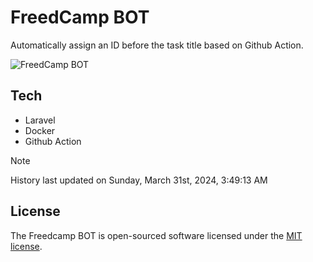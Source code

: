 # FreedCamp BOT

Automatically assign an ID before the task title based on Github Action.

![FreedCamp BOT](https://repository-images.githubusercontent.com/737932867/7d34798b-2680-471c-b089-a78a718d3d6a)

## Tech

- Laravel
- Docker
- Github Action

> [!NOTE]  
> History last updated on Sunday, March 31st, 2024, 3:49:13 AM

## License

The Freedcamp BOT is open-sourced software licensed under the [MIT license](https://opensource.org/licenses/MIT).
